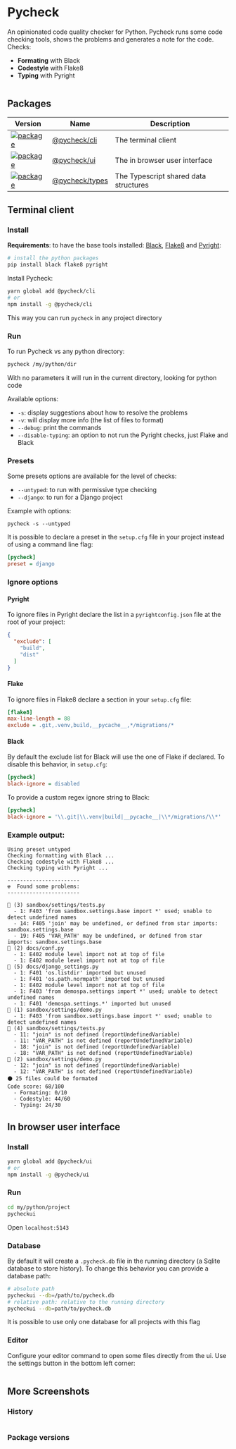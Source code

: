 # Pycheck

An opinionated code quality checker for Python. Pycheck runs some code checking
tools, shows the problems and generates a note for the code. Checks:

- **Formating** with Black
- **Codestyle** with Flake8
- **Typing** with Pyright

<div align="center">
<img src="doc/img/screenshot1.png" alt="" />
</div>

## Packages

| Version | Name | Description |
| --- | --- | --- |
| [![package](https://img.shields.io/npm/v/@pycheck/cli)](https://www.npmjs.com/package/@pycheck/cli) | [@pycheck/cli](https://www.npmjs.com/package/@pycheck/cli) | The terminal client |
| [![package](https://img.shields.io/npm/v/@pycheck/ui)](https://www.npmjs.com/package/@pycheck/ui) | [@pycheck/ui](https://www.npmjs.com/package/@pycheck/ui) | The in browser user interface |
| [![package](https://img.shields.io/npm/v/@pycheck/types)](https://www.npmjs.com/package/@pycheck/types) | [@pycheck/types](https://www.npmjs.com/package/@pycheck/types) | The Typescript shared data structures |

## Terminal client

### Install

**Requirements**: to have the base tools installed: [Black](https://pypi.org/project/black/), 
[Flake8](https://pypi.org/project/flake8/) and [Pyright](https://pypi.org/project/pyright/):

```bash
# install the python packages
pip install black flake8 pyright
```

Install Pycheck:

```bash
yarn global add @pycheck/cli
# or 
npm install -g @pycheck/cli
```

This way you can run `pycheck` in any project directory

### Run

To run Pycheck vs any python directory:

```bash
pycheck /my/python/dir
```

With no parameters it will run in the current directory, looking for python code

Available options:

- `-s`: display suggestions about how to resolve the problems
- `-v`: will display more info (the list of files to format)
- `--debug`: print the commands
- `--disable-typing`: an option to not run the Pyright checks, just Flake and Black

### Presets

Some presets options are available for the level of checks:

- `--untyped`: to run with permissive type checking
- `--django`: to run for a Django project

Example with options:

```
pycheck -s --untyped
```

It is possible to declare a preset in the `setup.cfg` file in your project instead
of using a command line flag:

```ini
[pycheck]
preset = django
```

### Ignore options

#### Pyright

To ignore files in Pyright declare the list in a `pyrightconfig.json` file at the root
of your project:

```json
{
  "exclude": [
    "build",
    "dist"
  ]
}
```

#### Flake

To ignore files in Flake8 declare a section in your `setup.cfg` file:

```ini
[flake8]
max-line-length = 88
exclude = .git,.venv,build,__pycache__,*/migrations/*
```

#### Black

By default the exclude list for Black will use the one of Flake if declared. To
disable this behavior, in `setup.cfg`:

```ini
[pycheck]
black-ignore = disabled
```

To provide a custom regex ignore string to Black:

```ini
[pycheck]
black-ignore = '\\.git|\\.venv|build|__pycache__|\\*/migrations/\\*'
```

### Example output:

```
Using preset untyped
Checking formatting with Black ...
Checking codestyle with Flake8 ...
Checking typing with Pyright ...

-----------------------
☢️  Found some problems:
-----------------------

🔴 (3) sandbox/settings/tests.py
  - 1: F403 'from sandbox.settings.base import *' used; unable to detect undefined names
  - 14: F405 'join' may be undefined, or defined from star imports: sandbox.settings.base
  - 19: F405 'VAR_PATH' may be undefined, or defined from star imports: sandbox.settings.base
🔴 (2) docs/conf.py
  - 1: E402 module level import not at top of file
  - 1: E402 module level import not at top of file
🔴 (5) docs/django_settings.py
  - 1: F401 'os.listdir' imported but unused
  - 1: F401 'os.path.normpath' imported but unused
  - 1: E402 module level import not at top of file
  - 1: F403 'from demospa.settings import *' used; unable to detect undefined names
  - 1: F401 'demospa.settings.*' imported but unused
🔴 (1) sandbox/settings/demo.py
  - 1: F403 'from sandbox.settings.base import *' used; unable to detect undefined names
🔵 (4) sandbox/settings/tests.py
  - 11: "join" is not defined (reportUndefinedVariable)
  - 11: "VAR_PATH" is not defined (reportUndefinedVariable)
  - 18: "join" is not defined (reportUndefinedVariable)
  - 18: "VAR_PATH" is not defined (reportUndefinedVariable)
🔵 (2) sandbox/settings/demo.py
  - 12: "join" is not defined (reportUndefinedVariable)
  - 12: "VAR_PATH" is not defined (reportUndefinedVariable)
⚫ 25 files could be formated
Code score: 68/100
  - Formating: 0/10
  - Codestyle: 44/60
  - Typing: 24/30
```

## In browser user interface

### Install

```bash
yarn global add @pycheck/ui
# or 
npm install -g @pycheck/ui
```

### Run

```bash
cd my/python/project
pycheckui
```

Open `localhost:5143`

### Database

By default it will create a `.pycheck.db` file in the running directory (a Sqlite database to store history). To change this
behavior you can provide a database path:

```bash
# absolute path
pycheckui --db=/path/to/pycheck.db
# relative path: relative to the running directory
pycheckui --db=path/to/pycheck.db
```

It is possible to use only one database for all projects with this flag

### Editor

Configure your editor command to open some files directly from the ui. Use the settings
button in the bottom left corner:

<div align="center">
<img src="doc/img/settings.png" alt="" />
</div>

## More Screenshots

### History

<div align="center">
<img src="doc/img/screenshot2.png" alt="" />
</div>

### Package versions

<div align="center">
<img src="doc/img/screenshot3.png" alt="" />
</div>

